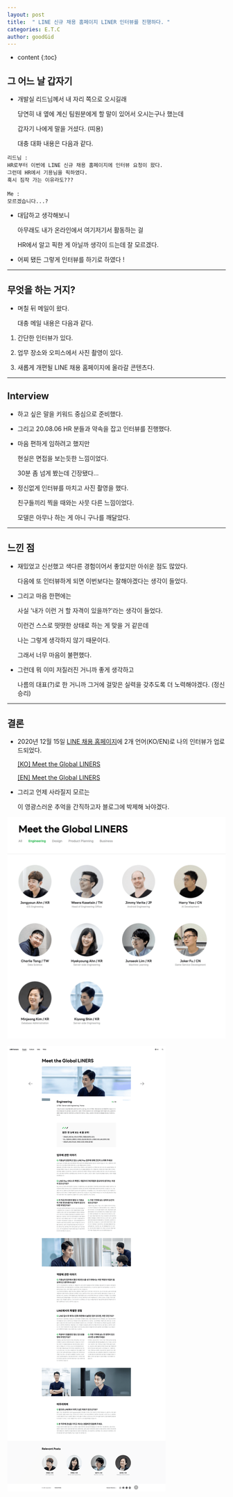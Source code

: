 ```yaml
---
layout: post
title:  " LINE 신규 채용 홈페이지 LINER 인터뷰를 진행하다. "
categories: E.T.C
author: goodGid
---
```

* content
{:toc}

## 그 어느 날 갑자기

* 개발실 리드님께서 내 자리 쪽으로 오시길래

  당연히 내 옆에 계신 팀원분에게 할 말이 있어서 오시는구나 했는데 
  
  갑자기 나에게 말을 거셨다. (띠용)

  대충 대화 내용은 다음과 같다.

```
리드님 : 
HR로부터 이번에 LINE 신규 채용 홈페이지에 인터뷰 요청이 왔다.
그런데 HR에서 기용님을 픽하였다.
혹시 짐작 가는 이유라도???

Me : 
모르겠습니다...?
```

* 대답하고 생각해보니 

  아무래도 내가 온라인에서 여기저기서 활동하는 걸 
  
  HR에서 알고 픽한 게 아닐까 생각이 드는데 잘 모르겠다.

* 어찌 됐든 그렇게 인터뷰를 하기로 하였다 !
  






---

## 무엇을 하는 거지?

* 며칠 뒤 메일이 왔다.

  대충 메일 내용은 다음과 같다.

1. 간단한 인터뷰가 있다.

1. 업무 장소와 오피스에서 사진 촬영이 있다.

1. 새롭게 개편될 LINE 채용 홈페이지에 올라갈 콘텐츠다.


---

## Interview

* 하고 싶은 말을 키워드 중심으로 준비했다.

* 그리고 20.08.06 HR 분들과 약속을 잡고 인터뷰를 진행했다.

* 마음 편하게 임하려고 했지만 

  현실은 면접을 보는듯한 느낌이었다.

  30분 좀 넘게 봤는데 긴장됐다...

* 정신없게 인터뷰를 마치고 사진 촬영을 했다.

  친구들끼리 찍을 때와는 사뭇 다른 느낌이었다. 

  모델은 아무나 하는 게 아니 구나를 깨달았다.

---

## 느낀 점

* 재밌었고 신선했고 색다른 경험이어서 좋았지만 아쉬운 점도 많았다.

  다음에 또 인터뷰하게 되면 이번보다는 잘해야겠다는 생각이 들었다.

* 그리고 마음 한편에는 

  사실 '내가 이런 거 할 자격이 있을까?'라는 생각이 들었다.

  이런건 스스로 떳떳한 상태로 하는 게 맞을 거 같은데 

  나는 그렇게 생각하지 않기 때문이다.

  그래서 너무 마음이 불편했다.

* 그런데 뭐 이미 저질러진 거니까 좋게 생각하고

  나름의 대표(?)로 한 거니까 그거에 걸맞은 실력을 갖추도록 더 노력해야겠다. (정신 승리)

---

## 결론

* 2020년 12월 15일 [LINE 채용 홈페이지](https://careers.linecorp.com/ko/people?ca=Engineering)에 2개 언어(KO/EN)로 나의 인터뷰가 업로드되었다.

  [[KO] Meet the Global LINERS](https://careers.linecorp.com/ko/people/11)
  
  [[EN] Meet the Global LINERS](https://careers.linecorp.com/people/11)

* 그리고 언제 사라질지 모르는 

  이 영광스러운 추억을 간직하고자 블로그에 박제해 놔야겠다.


![](/assets/img/posts/2020-LINER-Interview_1.png)


![](/assets/img/posts/2020-LINER-Interview_2.png)
